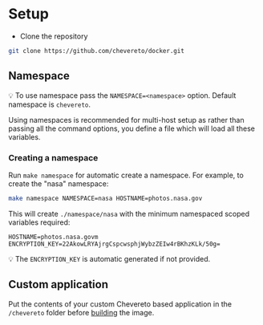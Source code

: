 # Setup

* Clone the repository

```sh
git clone https://github.com/chevereto/docker.git
```

## Namespace

💡 To use namespace pass the `NAMESPACE=<namespace>` option. Default namespace is `chevereto`.

Using namespaces is recommended for multi-host setup as rather than passing all the command options, you define a file which will load all these variables.

### Creating a namespace

Run `make namespace` for automatic create a namespace. For example, to create the "nasa" namespace:

```sh
make namespace NAMESPACE=nasa HOSTNAME=photos.nasa.gov
```

This will create `./namespace/nasa` with the minimum namespaced scoped variables required:

```plain
HOSTNAME=photos.nasa.govm
ENCRYPTION_KEY=22AkowLRYAjrgCspcwsphjWybzZEIw4rBKhzKLk/50g=
```

💡 The `ENCRYPTION_KEY` is automatic generated if not provided.

## Custom application

Put the contents of your custom Chevereto based application in the `/chevereto` folder before [building](BUILDING.md) the image.
